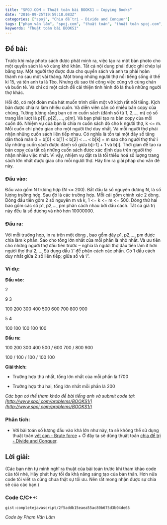 ```yaml
---
title: "SPOJ.COM – Thuật toán bài BOOKS1 – Copying Books"
date: "2016-09-25T19:59:18.083Z"
categories: ["spoj", "Chia để trị - Divide and Conquer"]
tags: ["phạm văn lâm", "spoj.com", "thuật toán", "thuật toán spoj.com", "chia để trị divide and conquer"]
keywords: "Thuật toán bài BOOKS1"
---
```


## **Đề bài:**

Trước khi máy photo sách được phát minh ra, việc tạo ra một bản photo cho một quyển sách là vô cùng khó khăn. Tất cả nội dung phải được ghi chép lại bằng tay. Một người thợ được đưa cho quyển sách và anh ta phải hoàn thành nó sau một vài tháng. Một trong những người thợ nổi tiếng sống ở thế kỉ 15, và tên anh ta là Tèo. Nhưng dù sao thì công việc cũng vô cùng chán và buồn tẻ. Và chỉ có một cách để cải thiện tình hình đó là thuê những người thợ khác. 

Hồi đó, có một đoàn múa hát muốn trình diễn một vở kịch rất nổi tiếng. Kịch bản được chia ra làm nhiều cuốn. Và diễn viên cần có nhiều bản copy của chúng. Tưởng tượng rằng bạn có m cuốn sách (đánh số từ 1, 2,…, m) có số trang lần lượt là p[1], p[2], …, p[m]. Và bạn phải tạo ra bản copy của mỗi cuốn đó. Nhiệm vụ của bạn là chia m cuốn sách đó cho k người thợ, k <= m. Mỗi cuốn chỉ phép giao cho một người thợ duy nhất. Và mỗi người thợ phải nhận những cuốn sách liên tiếp nhau. Có nghĩa là tồn tại một dãy số tăng dần thoả mãn 0 = b[0] < b[1] < b[2] < … < b[k] = m sao cho người thợ thứ i lấy những cuốn sách được đánh số giữa b[i-1] + 1 và b[i]. Thời gian để tạo ra bản copy của tất cả những cuốn sách được xác định dựa trên người thợ nhận nhiều việc nhất. Vì vậy, nhiệm vụ đặt ra là tối thiểu hoá số lượng trang sách lớn nhất được giao cho mỗi người thợ. Hãy tìm ra giải pháp cho vấn đề này.

### **Đầu vào:**

Đầu vào gồm N trường hợp (N <= 200). Bắt đầu là số nguyên dương N, là số lượng trường hợp. Sau đó là các trường hợp. Mỗi cái gồm chính xác 2 dòng. Dòng đầu tiên gồm 2 số nguyên m và k, 1 <= k <= m <= 500\. Dòng thứ hai bao gồm các số p1, p2,…, pm phân cách nhau bởi dấu cách. Tất cả giá trị này đều là số dương và nhỏ hơn 10000000.

### **Đầu ra:**

Với mỗi trường hợp, in ra trên một dòng , bao gồm dãy p1, p2,…, pm được chia làm k phần. Sao cho tổng lớn nhất của mỗi phần là nhỏ nhất. Và ưu tiên cho những người thợ đầu tiên trước – nghĩa là người thợ đầu tiên làm ít hơn người thợ thứ 2, … Sử dụng dấu ‘/’ để phân cách các phần. Có 1 dấu cách duy nhất giữa 2 số liên tiếp; giữa số và ‘/’.

### **Ví dụ:**

**Đầu vào:** 

2 

9 3

100 200 300 400 500 600 700 800 900 

5 4 

100 100 100 100 100 

**Đầu ra:** 

100 200 300 400 500 / 600 700 / 800 900 

100 / 100 / 100 / 100 100 

**Giải thích:** 

+ Trường hợp thứ nhất, tổng lớn nhất của mỗi phần là 1700 

+ Trường hợp thứ hai, tổng lớn nhất mỗi phần là 200 

_Các bạn có thể tham khảo đề bài tiếng anh và submit code tại: [http://www.spoj.com/problems/BOOKS1/](http://www.spoj.com/problems/BOOKS1/)_

### **Phân tích:**

+ Với bài toán số lượng đầu vào khá lớn như này, ta sẽ không thể sử dụng thuật toán [vét cạn - Brute force](/category/vet-can-brute-force/) + Ở đây ta sẽ dùng thuật toán [chia để trị - Divide and Conquer](/category/chia-de-tri-divide-and-conquer/).

## **Lời giải:**

(Các bạn nên tự mình nghĩ ra thuật của bài toán trước khi tham khảo code của tôi nhé. Hãy phát huy tối đa khả năng sáng tạo của bản thân. Hơn nữa code tôi viết ra cũng chưa thật sự tối ưu. Nên rất mong nhận được sự chia sẻ của các bạn.)

### **Code C/C++:**

`gist:completejavascript/2f5addb15eaea55ac80b675d3b04de65`

_Code by Phạm Văn Lâm_